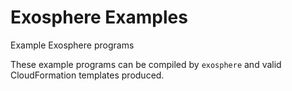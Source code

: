 # Exosphere Examples
Example Exosphere programs

These example programs can be compiled by `exosphere` and valid CloudFormation templates produced.
